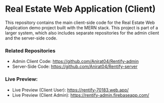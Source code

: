 # Real Estate Web Application (Client)
This repository contains the main client-side code for the Real Estate Web Application demo project built with the MERN stack. This project is part of a larger system, which also includes separate repositories for the admin client and the server-side code.
### Related Repositories
- Admin Client Code: https://github.com/Anirat04/Rentify-admin
- Server-Side Code: https://github.com/Anirat04/Rentify-server
### Live Preview:
- Live Preview (Client User): https://rentify-70183.web.app/
- Live Preview (Client Admin): https://rentify-admin.firebaseapp.com/
